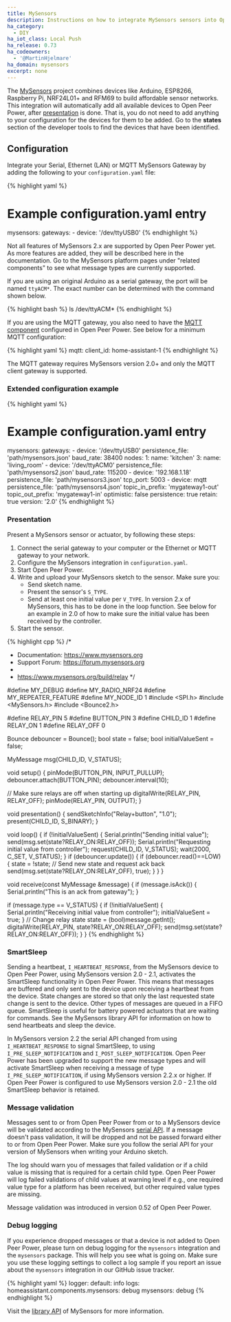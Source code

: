```yaml
---
title: MySensors
description: Instructions on how to integrate MySensors sensors into Open Peer Power.
ha_category:
  - DIY
ha_iot_class: Local Push
ha_release: 0.73
ha_codeowners:
  - '@MartinHjelmare'
ha_domain: mysensors
excerpt: none
---
```


The [MySensors](https://www.mysensors.org) project combines devices like Arduino, ESP8266, Raspberry Pi, NRF24L01+ and RFM69 to build affordable sensor networks. This integration will automatically add all available devices to Open Peer Power, after [presentation](#presentation) is done. That is, you do not need to add anything to your configuration for the devices for them to be added. Go to the **states** section of the developer tools to find the devices that have been identified.

## Configuration

Integrate your Serial, Ethernet (LAN) or MQTT MySensors Gateway by adding the following to your `configuration.yaml` file:

{% highlight yaml %}
# Example configuration.yaml entry
mysensors:
  gateways:
    - device: '/dev/ttyUSB0'
{% endhighlight %}

<div class='note'>
Not all features of MySensors 2.x are supported by Open Peer Power yet. As more features are added, they will be described here in the documentation. Go to the MySensors platform pages under "related components" to see what message types are currently supported.
</div>

If you are using an original Arduino as a serial gateway, the port will be named `ttyACM*`. The exact number can be determined with the command shown below.

{% highlight bash %}
ls /dev/ttyACM*
{% endhighlight %}

If you are using the MQTT gateway, you also need to have the [MQTT component](/integrations/mqtt/) configured in Open Peer Power. See below for a minimum MQTT configuration:

{% highlight yaml %}
mqtt:
  client_id: home-assistant-1
{% endhighlight %}

<div class='note'>
The MQTT gateway requires MySensors version 2.0+ and only the MQTT client gateway is supported.
</div>

### Extended configuration example

{% highlight yaml %}
# Example configuration.yaml entry
mysensors:
  gateways:
    - device: '/dev/ttyUSB0'
      persistence_file: 'path/mysensors.json'
      baud_rate: 38400
      nodes:
        1:
          name: 'kitchen'
        3:
          name: 'living_room'
    - device: '/dev/ttyACM0'
      persistence_file: 'path/mysensors2.json'
      baud_rate: 115200
    - device: '192.168.1.18'
      persistence_file: 'path/mysensors3.json'
      tcp_port: 5003
    - device: mqtt
      persistence_file: 'path/mysensors4.json'
      topic_in_prefix: 'mygateway1-out'
      topic_out_prefix: 'mygateway1-in'
  optimistic: false
  persistence: true
  retain: true
  version: '2.0'
{% endhighlight %}

### Presentation

Present a MySensors sensor or actuator, by following these steps:

1. Connect the serial gateway to your computer or the Ethernet or MQTT gateway to your network.
2. Configure the MySensors integration in `configuration.yaml`.
3. Start Open Peer Power.
4. Write and upload your MySensors sketch to the sensor. Make sure you:
    - Send sketch name.
    - Present the sensor's `S_TYPE`.
    - Send at least one initial value per `V_TYPE`. In version 2.x of MySensors, this has to be done in the loop function. See below for an example in 2.0 of how to make sure the initial value has been received by the controller.
5. Start the sensor.

{% highlight cpp %}
/*
 * Documentation: https://www.mysensors.org
 * Support Forum: https://forum.mysensors.org
 *
 * https://www.mysensors.org/build/relay
 */

#define MY_DEBUG
#define MY_RADIO_NRF24
#define MY_REPEATER_FEATURE
#define MY_NODE_ID 1
#include <SPI.h>
#include <MySensors.h>
#include <Bounce2.h>

#define RELAY_PIN  5
#define BUTTON_PIN  3
#define CHILD_ID 1
#define RELAY_ON 1
#define RELAY_OFF 0

Bounce debouncer = Bounce();
bool state = false;
bool initialValueSent = false;

MyMessage msg(CHILD_ID, V_STATUS);

void setup()
{
  pinMode(BUTTON_PIN, INPUT_PULLUP);
  debouncer.attach(BUTTON_PIN);
  debouncer.interval(10);

  // Make sure relays are off when starting up
  digitalWrite(RELAY_PIN, RELAY_OFF);
  pinMode(RELAY_PIN, OUTPUT);
}

void presentation()  {
  sendSketchInfo("Relay+button", "1.0");
  present(CHILD_ID, S_BINARY);
}

void loop()
{
  if (!initialValueSent) {
    Serial.println("Sending initial value");
    send(msg.set(state?RELAY_ON:RELAY_OFF));
    Serial.println("Requesting initial value from controller");
    request(CHILD_ID, V_STATUS);
    wait(2000, C_SET, V_STATUS);
  }
  if (debouncer.update()) {
    if (debouncer.read()==LOW) {
      state = !state;
      // Send new state and request ack back
      send(msg.set(state?RELAY_ON:RELAY_OFF), true);
    }
  }
}

void receive(const MyMessage &message) {
  if (message.isAck()) {
     Serial.println("This is an ack from gateway");
  }

  if (message.type == V_STATUS) {
    if (!initialValueSent) {
      Serial.println("Receiving initial value from controller");
      initialValueSent = true;
    }
    // Change relay state
    state = (bool)message.getInt();
    digitalWrite(RELAY_PIN, state?RELAY_ON:RELAY_OFF);
    send(msg.set(state?RELAY_ON:RELAY_OFF));
  }
}
{% endhighlight %}

### SmartSleep

Sending a heartbeat, `I_HEARTBEAT_RESPONSE`, from the MySensors device to Open Peer Power, using MySensors version 2.0 - 2.1, activates the SmartSleep functionality in Open Peer Power. This means that messages are buffered and only sent to the device upon receiving a heartbeat from the device. State changes are stored so that only the last requested state change is sent to the device. Other types of messages are queued in a FIFO queue. SmartSleep is useful for battery powered actuators that are waiting for commands. See the MySensors library API for information on how to send heartbeats and sleep the device.

In MySensors version 2.2 the serial API changed from using `I_HEARTBEAT_RESPONSE` to signal SmartSleep, to using `I_PRE_SLEEP_NOTIFICATION` and `I_POST_SLEEP_NOTIFICATION`. Open Peer Power has been upgraded to support the new message types and will activate SmartSleep when receiving a message of type `I_PRE_SLEEP_NOTIFICATION`, if using MySensors version 2.2.x or higher. If Open Peer Power is configured to use MySensors version 2.0 - 2.1 the old SmartSleep behavior is retained.

### Message validation

Messages sent to or from Open Peer Power from or to a MySensors device will be validated according to the MySensors [serial API](https://www.mysensors.org/download/serial_api_20). If a message doesn't pass validation, it will be dropped and not be passed forward either to or from Open Peer Power. Make sure you follow the serial API for your version of MySensors when writing your Arduino sketch.

The log should warn you of messages that failed validation or if a child value is missing that is required for a certain child type. Open Peer Power will log failed validations of child values at warning level if e.g.,  one required value type for a platform has been received, but other required value types are missing.

Message validation was introduced in version 0.52 of Open Peer Power.

### Debug logging

If you experience dropped messages or that a device is not added to Open Peer Power, please turn on debug logging for the `mysensors` integration and the `mysensors` package. This will help you see what is going on. Make sure you use these logging settings to collect a log sample if you report an issue about the `mysensors` integration in our GitHub issue tracker.

{% highlight yaml %}
logger:
  default: info
  logs:
    homeassistant.components.mysensors: debug
    mysensors: debug
{% endhighlight %}

Visit the [library API][MySensors library api] of MySensors for more information.

[MySensors library API]: https://www.mysensors.org/download
